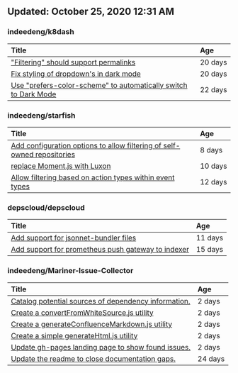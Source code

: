 ## Updated: October 25, 2020 12:31 AM


### indeedeng/k8dash
|**Title**|**Age**|
|:----|:----|
|["Filtering" should support permalinks](https://github.com/indeedeng/k8dash/issues/153)|20&nbsp;days|
|[Fix styling of dropdown's in dark mode](https://github.com/indeedeng/k8dash/issues/152)|20&nbsp;days|
|[Use "prefers-color-scheme" to automatically switch to Dark Mode](https://github.com/indeedeng/k8dash/issues/144)|22&nbsp;days|


### indeedeng/starfish
|**Title**|**Age**|
|:----|:----|
|[Add configuration options to allow filtering of self-owned repositories](https://github.com/indeedeng/starfish/issues/65)|8&nbsp;days|
|[replace Moment.js with Luxon](https://github.com/indeedeng/starfish/issues/60)|10&nbsp;days|
|[Allow filtering based on action types within event types](https://github.com/indeedeng/starfish/issues/58)|12&nbsp;days|


### depscloud/depscloud
|**Title**|**Age**|
|:----|:----|
|[Add support for jsonnet-bundler files](https://github.com/depscloud/depscloud/issues/115)|11&nbsp;days|
|[Add support for prometheus push gateway to indexer](https://github.com/depscloud/depscloud/issues/108)|15&nbsp;days|


### indeedeng/Mariner-Issue-Collector
|**Title**|**Age**|
|:----|:----|
|[Catalog potential sources of dependency information.](https://github.com/indeedeng/Mariner-Issue-Collector/issues/19)|2&nbsp;days|
|[Create a convertFromWhiteSource.js utility](https://github.com/indeedeng/Mariner-Issue-Collector/issues/18)|2&nbsp;days|
|[Create a generateConfluenceMarkdown.js utility](https://github.com/indeedeng/Mariner-Issue-Collector/issues/17)|2&nbsp;days|
|[Create a simple generateHtml.js utility](https://github.com/indeedeng/Mariner-Issue-Collector/issues/16)|2&nbsp;days|
|[Update gh-pages landing page to show found issues.](https://github.com/indeedeng/Mariner-Issue-Collector/issues/15)|2&nbsp;days|
|[Update the readme to close documentation gaps.](https://github.com/indeedeng/Mariner-Issue-Collector/issues/2)|24&nbsp;days|